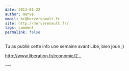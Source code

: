 ```yaml
---
date: 2013-01-22
author: Hervé
email: hr@herverenault.fr
site: http://herverenault.fr/
tags: comment
permalink: false
---
```


<p>Tu as publié cette info une semaine avant Libé, bien joué ;)</p>


<p><a href="http://www.liberation.fr/economie/2013/01/21/l-autoroute-du-futur-est-lumineuse-et-interactive_875614" title="http://www.liberation.fr/economie/2013/01/21/l-autoroute-du-futur-est-lumineuse-et-interactive_875614">http://www.liberation.fr/economie/2...</a></p>
---